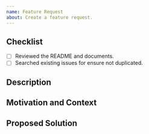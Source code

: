```yaml
---
name: Feature Request
about: Create a feature request.
---
```


## Checklist

- [ ] Reviewed the README and documents.  
- [ ] Searched existing issues for ensure not duplicated.  

## Description


## Motivation and Context


## Proposed Solution
